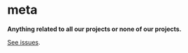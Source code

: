 meta
====

**Anything related to all our projects or none of our projects.**

[See issues](https://github.com/studio-b12/meta/issues).
